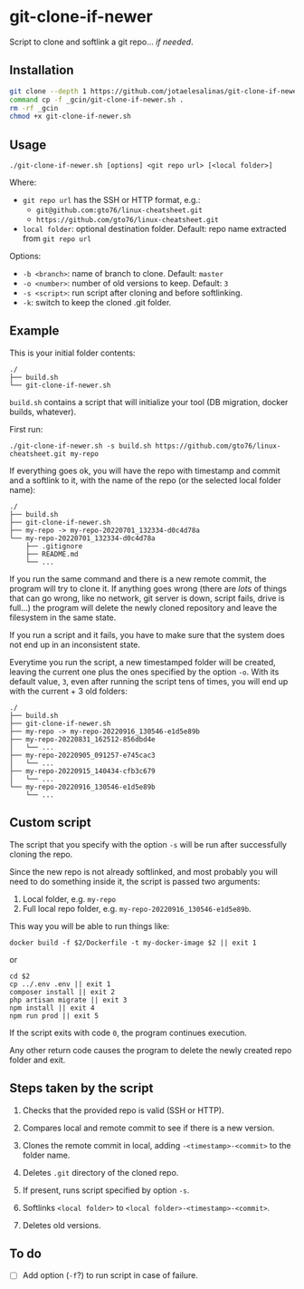 # git-clone-if-newer
Script to clone and softlink a git repo... _if needed_.

## Installation
  
```bash
git clone --depth 1 https://github.com/jotaelesalinas/git-clone-if-newer.git _gcin
command cp -f _gcin/git-clone-if-newer.sh .
rm -rf _gcin
chmod +x git-clone-if-newer.sh
```

## Usage

```
./git-clone-if-newer.sh [options] <git repo url> [<local folder>]
```

Where:

 - `git repo url` has the SSH or HTTP format, e.g.:
   - `git@github.com:gto76/linux-cheatsheet.git`
   - `https://github.com/gto76/linux-cheatsheet.git`
 - `local folder`: optional destination folder. Default: repo name extracted from `git repo url`

Options:
 - `-b <branch>`: name of branch to clone. Default: `master`
 - `-o <number>`: number of old versions to keep. Default: `3`
 - `-s <script>`: run script after cloning and before softlinking.
 - `-k`: switch to keep the cloned .git folder.

## Example

This is your initial folder contents:

```
./
├── build.sh
└── git-clone-if-newer.sh
```

`build.sh` contains a script that will initialize your tool (DB migration, docker builds, whatever).

First run:

```
./git-clone-if-newer.sh -s build.sh https://github.com/gto76/linux-cheatsheet.git my-repo
```

If everything goes ok, you will have the repo with timestamp and commit and a softlink to it,
with the name of the repo (or the selected local folder name):

```
./
├── build.sh
├── git-clone-if-newer.sh
├── my-repo -> my-repo-20220701_132334-d0c4d78a
└── my-repo-20220701_132334-d0c4d78a
    ├── .gitignore
    ├── README.md
    └── ...
```

If you run the same command and there is a new remote commit, the program will try to clone it. If anything goes wrong (there are *lots* of things that can go wrong, like no network, git server is down, script fails, drive is full...) the program will delete the newly cloned repository and leave the filesystem in the same state.

If you run a script and it fails, you have to make sure that the system does not end up in an inconsistent state.

Everytime you run the script, a new timestamped folder will be created, leaving the current one plus the ones specified by the option `-o`. With its default value, `3`, even after running the script tens of times, you will end up with the current + 3 old folders:

```
./
├── build.sh
├── git-clone-if-newer.sh
├── my-repo -> my-repo-20220916_130546-e1d5e89b
├── my-repo-20220831_162512-856dbd4e
│   └── ...
├── my-repo-20220905_091257-e745cac3
│   └── ...
├── my-repo-20220915_140434-cfb3c679
│   └── ...
└── my-repo-20220916_130546-e1d5e89b
    └── ...
```

## Custom script

The script that you specify with the option `-s` will be run after successfully cloning the repo.

Since the new repo is not already softlinked, and most probably you will need to do something inside it,
the script is passed two arguments:

1. Local folder, e.g. `my-repo`
2. Full local repo folder, e.g. `my-repo-20220916_130546-e1d5e89b`.

This way you will be able to run things like:

```
docker build -f $2/Dockerfile -t my-docker-image $2 || exit 1
```

or

```
cd $2
cp ../.env .env || exit 1
composer install || exit 2
php artisan migrate || exit 3
npm install || exit 4
npm run prod || exit 5
```

If the script exits with code `0`, the program continues execution.

Any other return code causes the program to delete the newly created repo folder and exit.

## Steps taken by the script

1. Checks that the provided repo is valid (SSH or HTTP).

2. Compares local and remote commit to see if there is a new version.

3. Clones the remote commit in local, adding `-<timestamp>-<commit>` to the folder name.

4. Deletes `.git` directory of the cloned repo.

5. If present, runs script specified by option `-s`.

6. Softlinks `<local folder>` to `<local folder>-<timestamp>-<commit>`.

7. Deletes old versions.

## To do

- [ ] Add option (`-f`?) to run script in case of failure.
